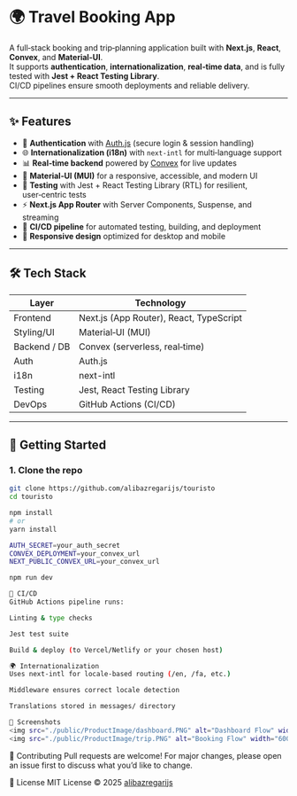 # 🌍 Travel Booking App

A full‑stack booking and trip‑planning application built with **Next.js**, **React**, **Convex**, and **Material‑UI**.  
It supports **authentication**, **internationalization**, **real‑time data**, and is fully tested with **Jest + React Testing Library**.  
CI/CD pipelines ensure smooth deployments and reliable delivery.

---

## ✨ Features

- 🔐 **Authentication** with [Auth.js](https://authjs.dev/) (secure login & session handling)
- 🌐 **Internationalization (i18n)** with `next-intl` for multi‑language support
- 📊 **Real‑time backend** powered by [Convex](https://convex.dev/) for live updates
- 🎨 **Material‑UI (MUI)** for a responsive, accessible, and modern UI
- 🧪 **Testing** with Jest + React Testing Library (RTL) for resilient, user‑centric tests
- ⚡ **Next.js App Router** with Server Components, Suspense, and streaming
- 🚀 **CI/CD pipeline** for automated testing, building, and deployment
- 📱 **Responsive design** optimized for desktop and mobile

---

## 🛠️ Tech Stack

| Layer        | Technology                              |
| ------------ | --------------------------------------- |
| Frontend     | Next.js (App Router), React, TypeScript |
| Styling/UI   | Material‑UI (MUI)                       |
| Backend / DB | Convex (serverless, real‑time)          |
| Auth         | Auth.js                                 |
| i18n         | next-intl                               |
| Testing      | Jest, React Testing Library             |
| DevOps       | GitHub Actions (CI/CD)                  |

---

## 🚀 Getting Started

### 1. Clone the repo

```bash
git clone https://github.com/alibazregarijs/touristo
cd touristo

npm install
# or
yarn install

AUTH_SECRET=your_auth_secret
CONVEX_DEPLOYMENT=your_convex_url
NEXT_PUBLIC_CONVEX_URL=your_convex_url

npm run dev

🔄 CI/CD
GitHub Actions pipeline runs:

Linting & type checks

Jest test suite

Build & deploy (to Vercel/Netlify or your chosen host)

🌍 Internationalization
Uses next-intl for locale‑based routing (/en, /fa, etc.)

Middleware ensures correct locale detection

Translations stored in messages/ directory

📸 Screenshots
<img src="./public/ProductImage/dashboard.PNG" alt="Dashboard Flow" width="600"/>
<img src="./public/ProductImage/trip.PNG" alt="Booking Flow" width="600"/>
```

🙌 Contributing
Pull requests are welcome! For major changes, please open an issue first to discuss what you’d like to change.

📜 License
MIT License © 2025 [alibazregarijs](https://github.com/alibazregarijs)
